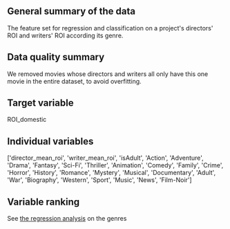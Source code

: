 ## General summary of the data
The feature set for regression and classification on a project's directors' ROI and writers' ROI according its genre.
## Data quality summary
We removed movies whose directors and writers all only have this one movie in the entire dataset, to avoid overfitting.
## Target variable
ROI_domestic
## Individual variables
['director_mean_roi', 'writer_mean_roi', 'isAdult', 'Action',
       'Adventure', 'Drama', 'Fantasy', 'Sci-Fi', 'Thriller', 'Animation',
       'Comedy', 'Family', 'Crime', 'Horror', 'History', 'Romance', 'Mystery',
       'Musical', 'Documentary', 'Adult', 'War', 'Biography', 'Western',
       'Sport', 'Music', 'News', 'Film-Noir']
## Variable ranking
See [the regression analysis](https://github.com/winnieshen96/movie-rating-project/blob/master/Code/Data_Acquisition_and_Understanding/explore_genre.ipynb) on the genres
